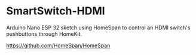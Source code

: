 # SmartSwitch-HDMI
Arduino Nano ESP 32 sketch using HomeSpan to control an HDMI switch's pushbuttons through HomeKit.

https://github.com/HomeSpan/HomeSpan
